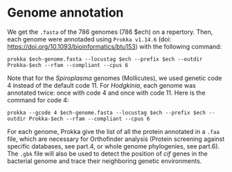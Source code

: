 # Genome annotation

We get the `.fasta` of the 786 genomes (786 $ech) on a repertory. Then, each genome were annotaded using `Prokka v1.14.6` (doi: <https://doi.org/10.1093/bioinformatics/btu153>) with the following command:

```
prokka $ech-genome.fasta --locustag $ech --prefix $ech --outdir Prokka-$ech --rfam --compliant --cpus 6
```

Note that for the *Spiroplasma* genomes (Mollicutes), we used genetic code 4 instead of the default code 11. For *Hodgkinia*, each genome was annotated twice: once with code 4 and once with code 11. Here is the command for code 4:

```
prokka --gcode 4 $ech-genome.fasta --locustag $ech --prefix $ech --outdir Prokka-$ech --rfam --compliant --cpus 6
```

For each genome, Prokka give the list of all the protein annotated in a `.faa` file, which are necessary for Orthofinder analysis (Protein screening against specific databases, see part.4, or whole genome phylogenies, see part.6). The `.gbk` file will also be used to detect the position of *cif* genes in the bacterial genome and trace their neighboring genetic environments.
